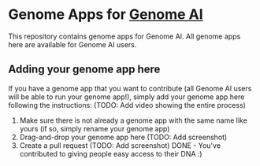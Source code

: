 # Genome Apps for [Genome AI](https://www.guardiome.com/ai-index/)

This repository contains genome apps for Genome AI. All genome apps here are available for Genome AI users.

## Adding your genome app here
If you have a genome app that you want to contribute (all Genome AI users will be able to run your genome app!), simply add your genome app here following the instructions:
(TODO: Add video showing the entire process)
1. Make sure there is not already a genome app with the same name like yours (if so, simply rename your genome app)
2. Drag-and-drop your genome app here
(TODO: Add screenshot)
3. Create a pull request
(TODO: Add screenshot)
DONE - You've contributed to giving people easy access to their DNA :)
